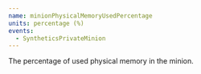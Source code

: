 ```yaml
---
name: minionPhysicalMemoryUsedPercentage
units: percentage (%)
events:
  - SyntheticsPrivateMinion
---
```


The percentage of used physical memory in the minion.